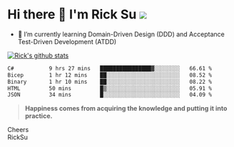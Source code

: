 # Hi there 👋 I'm Rick Su ![](https://komarev.com/ghpvc/?username=ricksu978)
<!--
**ricksu978/ricksu978** is a ✨ _special_ ✨ repository because its `README.md` (this file) appears on your GitHub profile.

Here are some ideas to get you started:

- 🔭 I’m currently working on ...
-->
- 🌱 I’m currently learning Domain-Driven Design (DDD) and Acceptance Test-Driven Development (ATDD)
<!--
- 👯 I’m looking to collaborate on ...
- 🤔 I’m looking for help with ...
- 💬 Ask me about ...
- 📫 How to reach me: ...
- 😄 Pronouns: ...
- ⚡ Fun fact: ...
-->
[![Rick's github stats](https://github-readme-stats.vercel.app/api?username=ricksu978&theme=dark)](https://github.com/ricksu978/ricksu978)

<!--START_SECTION:waka-->

```txt
C#           9 hrs 27 mins   ████████████████▓░░░░░░░░   66.61 %
Bicep        1 hr 12 mins    ██░░░░░░░░░░░░░░░░░░░░░░░   08.52 %
Binary       1 hr 10 mins    ██░░░░░░░░░░░░░░░░░░░░░░░   08.22 %
HTML         50 mins         █▒░░░░░░░░░░░░░░░░░░░░░░░   05.91 %
JSON         34 mins         █░░░░░░░░░░░░░░░░░░░░░░░░   04.09 %
```

<!--END_SECTION:waka-->

> **Happiness comes from acquiring the knowledge and putting it into practice.**

Cheers  
RickSu 
